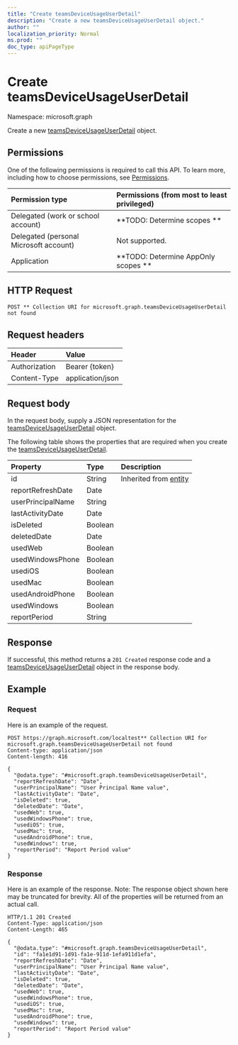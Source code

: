 ```yaml
---
title: "Create teamsDeviceUsageUserDetail"
description: "Create a new teamsDeviceUsageUserDetail object."
author: ""
localization_priority: Normal
ms.prod: ""
doc_type: apiPageType
---
```


# Create teamsDeviceUsageUserDetail

Namespace: microsoft.graph

Create a new [teamsDeviceUsageUserDetail](../resources/teamsdeviceusageuserdetail.md) object.

## Permissions
One of the following permissions is required to call this API. To learn more, including how to choose permissions, see [Permissions](/concepts/permissions-reference.md).

|Permission type|Permissions (from most to least privileged)|
|:---|:---|
|Delegated (work or school account)|**TODO: Determine scopes **|
|Delegated (personal Microsoft account)|Not supported.|
|Application|**TODO: Determine AppOnly scopes **|

## HTTP Request
<!-- {
  "blockType": "ignored"
}
-->
``` http
POST ** Collection URI for microsoft.graph.teamsDeviceUsageUserDetail not found
```

## Request headers
|Header|Value|
|:---|:---|
|Authorization|Bearer {token}|
|Content-Type|application/json|

## Request body
In the request body, supply a JSON representation for the [teamsDeviceUsageUserDetail](../resources/teamsdeviceusageuserdetail.md) object.

The following table shows the properties that are required when you create the [teamsDeviceUsageUserDetail](../resources/teamsdeviceusageuserdetail.md).

|Property|Type|Description|
|:---|:---|:---|
|id|String| Inherited from [entity](../resources/entity.md)|
|reportRefreshDate|Date||
|userPrincipalName|String||
|lastActivityDate|Date||
|isDeleted|Boolean||
|deletedDate|Date||
|usedWeb|Boolean||
|usedWindowsPhone|Boolean||
|usediOS|Boolean||
|usedMac|Boolean||
|usedAndroidPhone|Boolean||
|usedWindows|Boolean||
|reportPeriod|String||



## Response
If successful, this method returns a `201 Created` response code and a [teamsDeviceUsageUserDetail](../resources/teamsdeviceusageuserdetail.md) object in the response body.

## Example

### Request
Here is an example of the request.
<!-- {
  "blockType": "request",
  "name": "create_teamsdeviceusageuserdetail_from_"
}
-->
``` http
POST https://graph.microsoft.com/localtest** Collection URI for microsoft.graph.teamsDeviceUsageUserDetail not found
Content-type: application/json
Content-length: 416

{
  "@odata.type": "#microsoft.graph.teamsDeviceUsageUserDetail",
  "reportRefreshDate": "Date",
  "userPrincipalName": "User Principal Name value",
  "lastActivityDate": "Date",
  "isDeleted": true,
  "deletedDate": "Date",
  "usedWeb": true,
  "usedWindowsPhone": true,
  "usediOS": true,
  "usedMac": true,
  "usedAndroidPhone": true,
  "usedWindows": true,
  "reportPeriod": "Report Period value"
}
```

### Response
Here is an example of the response. Note: The response object shown here may be truncated for brevity. All of the properties will be returned from an actual call.
<!-- {
  "blockType": "response",
  "truncated": true,
  "@odata.type": "microsoft.graph.teamsdeviceusageuserdetail"
}
-->
``` http
HTTP/1.1 201 Created
Content-Type: application/json
Content-Length: 465

{
  "@odata.type": "#microsoft.graph.teamsDeviceUsageUserDetail",
  "id": "fa1e1d91-1d91-fa1e-911d-1efa911d1efa",
  "reportRefreshDate": "Date",
  "userPrincipalName": "User Principal Name value",
  "lastActivityDate": "Date",
  "isDeleted": true,
  "deletedDate": "Date",
  "usedWeb": true,
  "usedWindowsPhone": true,
  "usediOS": true,
  "usedMac": true,
  "usedAndroidPhone": true,
  "usedWindows": true,
  "reportPeriod": "Report Period value"
}
```

